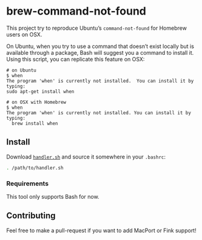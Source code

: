 # brew-command-not-found

This project try to reproduce Ubuntu’s `command-not-found` for Homebrew users
on OSX.

On Ubuntu, when you try to use a command that doesn’t exist locally but is
available through a package, Bash will suggest you a command to install it.
Using this script, you can replicate this feature on OSX:

```
# on Ubuntu
$ when
The program 'when' is currently not installed.  You can install it by typing:
sudo apt-get install when

# on OSX with Homebrew
$ when
The program 'when' is currently not installed. You can install it by typing:
  brew install when
```

## Install

Download [`handler.sh`][handler] and source it somewhere in your `.bashrc`:

```sh
. /path/to/handler.sh
```

[handler]: https://raw.github.com/bfontaine/brew-command-not-found/master/handler.sh

### Requirements

This tool only supports Bash for now.

## Contributing

Feel free to make a pull-request if you want to add MacPort or Fink support!
